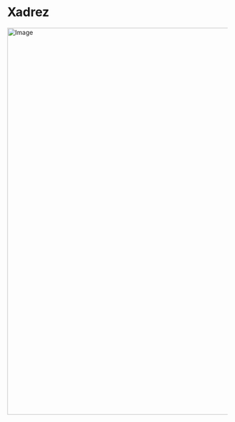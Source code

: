 # Xadrez
<img width="906" height="886" alt="Image" src="https://github.com/user-attachments/assets/3e87355a-2149-43a7-af7b-a7feefae5906" />
